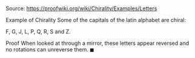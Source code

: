 # 

Source: https://proofwiki.org/wiki/Chirality/Examples/Letters

Example of Chirality
Some of the capitals of the latin alphabet are chiral:

F, G, J, L, P, Q, R, S and Z.


Proof
When looked at through a mirror, these letters appear reversed and no rotations can unreverse them.
$\blacksquare$





